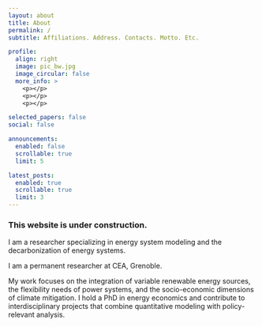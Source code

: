 ```yaml
---
layout: about
title: About
permalink: /
subtitle: Affiliations. Address. Contacts. Motto. Etc.

profile:
  align: right
  image: pic_bw.jpg
  image_circular: false
  more_info: >
    <p></p>
    <p></p>
    <p></p>

selected_papers: false
social: false

announcements:
  enabled: false
  scrollable: true
  limit: 5

latest_posts:
  enabled: true
  scrollable: true
  limit: 3
---
```


### This website is under construction.

I am a researcher specializing in energy system modeling and the decarbonization of energy systems.

I am a permanent researcher at CEA, Grenoble.

My work focuses on the integration of variable renewable energy sources, the flexibility needs of power systems, and the socio-economic dimensions of climate mitigation. I hold a PhD in energy economics and contribute to interdisciplinary projects that combine quantitative modeling with policy-relevant analysis.
